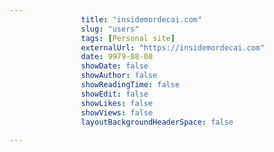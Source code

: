 ---
                title: "insidemordecai.com"
                slug: "users"
                tags: [Personal site]
                externalUrl: "https://insidemordecai.com"
                date: 9979-08-08
                showDate: false
                showAuthor: false
                showReadingTime: false
                showEdit: false
                showLikes: false
                showViews: false
                layoutBackgroundHeaderSpace: false
                ---
